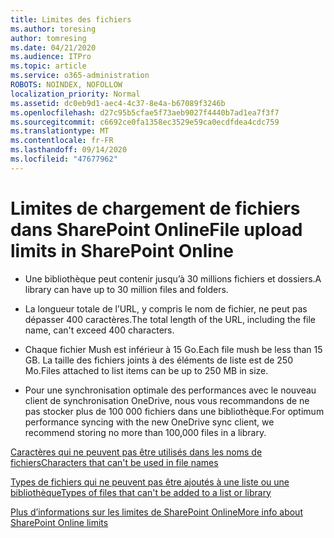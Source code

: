 ```yaml
---
title: Limites des fichiers
ms.author: toresing
author: tomresing
ms.date: 04/21/2020
ms.audience: ITPro
ms.topic: article
ms.service: o365-administration
ROBOTS: NOINDEX, NOFOLLOW
localization_priority: Normal
ms.assetid: dc0eb9d1-aec4-4c37-8e4a-b67089f3246b
ms.openlocfilehash: d27c95b5cfae5f73aeb9027f4440b7ad1ea7f3f7
ms.sourcegitcommit: c6692ce0fa1358ec3529e59ca0ecdfdea4cdc759
ms.translationtype: MT
ms.contentlocale: fr-FR
ms.lasthandoff: 09/14/2020
ms.locfileid: "47677962"
---
```

# <a name="file-upload-limits-in-sharepoint-online"></a><span data-ttu-id="5dfba-102">Limites de chargement de fichiers dans SharePoint Online</span><span class="sxs-lookup"><span data-stu-id="5dfba-102">File upload limits in SharePoint Online</span></span>

- <span data-ttu-id="5dfba-103">Une bibliothèque peut contenir jusqu’à 30 millions fichiers et dossiers.</span><span class="sxs-lookup"><span data-stu-id="5dfba-103">A library can have up to 30 million files and folders.</span></span>
    
- <span data-ttu-id="5dfba-104">La longueur totale de l’URL, y compris le nom de fichier, ne peut pas dépasser 400 caractères.</span><span class="sxs-lookup"><span data-stu-id="5dfba-104">The total length of the URL, including the file name, can't exceed 400 characters.</span></span>
    
- <span data-ttu-id="5dfba-105">Chaque fichier Mush est inférieur à 15 Go.</span><span class="sxs-lookup"><span data-stu-id="5dfba-105">Each file mush be less than 15 GB.</span></span> <span data-ttu-id="5dfba-106">La taille des fichiers joints à des éléments de liste est de 250 Mo.</span><span class="sxs-lookup"><span data-stu-id="5dfba-106">Files attached to list items can be up to 250 MB in size.</span></span>
    
- <span data-ttu-id="5dfba-107">Pour une synchronisation optimale des performances avec le nouveau client de synchronisation OneDrive, nous vous recommandons de ne pas stocker plus de 100 000 fichiers dans une bibliothèque.</span><span class="sxs-lookup"><span data-stu-id="5dfba-107">For optimum performance syncing with the new OneDrive sync client, we recommend storing no more than 100,000 files in a library.</span></span> 
    
[<span data-ttu-id="5dfba-108">Caractères qui ne peuvent pas être utilisés dans les noms de fichiers</span><span class="sxs-lookup"><span data-stu-id="5dfba-108">Characters that can't be used in file names</span></span>](https://go.microsoft.com/fwlink/?linkid=866430)
  
[<span data-ttu-id="5dfba-109">Types de fichiers qui ne peuvent pas être ajoutés à une liste ou une bibliothèque</span><span class="sxs-lookup"><span data-stu-id="5dfba-109">Types of files that can't be added to a list or library</span></span>](https://go.microsoft.com/fwlink/?linkid=273757)
  
[<span data-ttu-id="5dfba-110">Plus d’informations sur les limites de SharePoint Online</span><span class="sxs-lookup"><span data-stu-id="5dfba-110">More info about SharePoint Online limits</span></span>](https://go.microsoft.com/fwlink/?linkid=271273)
  

